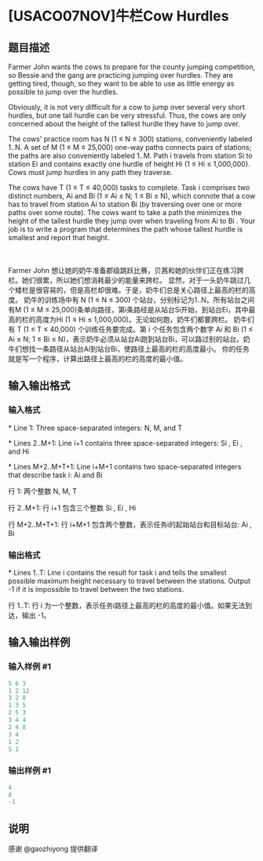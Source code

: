 # [USACO07NOV]牛栏Cow Hurdles

## 题目描述

Farmer John wants the cows to prepare for the county jumping competition, so Bessie and the gang are practicing jumping over hurdles. They are getting tired, though, so they want to be able to use as little energy as possible to jump over the hurdles.

Obviously, it is not very difficult for a cow to jump over several very short hurdles, but one tall hurdle can be very stressful. Thus, the cows are only concerned about the height of the tallest hurdle they have to jump over.

The cows' practice room has N (1 ≤ N ≤ 300) stations, conveniently labeled 1..N. A set of M (1 ≤ M ≤ 25,000) one-way paths connects pairs of stations; the paths are also conveniently labeled 1..M. Path i travels from station Si to station Ei and contains exactly one hurdle of height Hi (1 ≤ Hi ≤ 1,000,000). Cows must jump hurdles in any path they traverse.

The cows have T (1 ≤ T ≤ 40,000) tasks to complete. Task i comprises two distinct numbers, Ai and Bi (1 ≤ Ai ≤ N; 1 ≤ Bi ≤ N), which connote that a cow has to travel from station Ai to station Bi (by traversing over one or more paths over some route). The cows want to take a path the minimizes the height of the tallest hurdle they jump over when traveling from Ai to Bi . Your job is to write a program that determines the path whose tallest hurdle is smallest and report that height.

　

Farmer John 想让她的奶牛准备郡级跳跃比赛，贝茜和她的伙伴们正在练习跨栏。她们很累，所以她们想消耗最少的能量来跨栏。 显然，对于一头奶牛跳过几个矮栏是很容易的，但是高栏却很难。于是，奶牛们总是关心路径上最高的栏的高度。 奶牛的训练场中有 N (1 ≤ N ≤ 300) 个站台，分别标记为1..N。所有站台之间有M (1 ≤ M ≤ 25,000)条单向路径，第i条路经是从站台Si开始，到站台Ei，其中最高的栏的高度为Hi (1 ≤ Hi ≤ 1,000,000)。无论如何跑，奶牛们都要跨栏。 奶牛们有 T (1 ≤ T ≤ 40,000) 个训练任务要完成。第 i 个任务包含两个数字 Ai 和 Bi (1 ≤ Ai ≤ N; 1 ≤ Bi ≤ N)，表示奶牛必须从站台Ai跑到站台Bi，可以路过别的站台。奶牛们想找一条路径从站台Ai到站台Bi，使路径上最高的栏的高度最小。 你的任务就是写一个程序，计算出路径上最高的栏的高度的最小值。

## 输入输出格式

### 输入格式

\* Line 1: Three space-separated integers: N, M, and T

\* Lines 2..M+1: Line i+1 contains three space-separated integers: Si , Ei , and Hi

\* Lines M+2..M+T+1: Line i+M+1 contains two space-separated integers that describe task i: Ai and Bi

行 1: 两个整数 N, M, T

行 2..M+1: 行 i+1 包含三个整数 Si , Ei , Hi

行 M+2..M+T+1: 行 i+M+1 包含两个整数，表示任务i的起始站台和目标站台: Ai , Bi

### 输出格式

\* Lines 1..T: Line i contains the result for task i and tells the smallest possible maximum height necessary to travel between the stations. Output -1 if it is impossible to travel between the two stations.

行 1..T: 行 i 为一个整数，表示任务i路径上最高的栏的高度的最小值。如果无法到达，输出 -1。

## 输入输出样例

### 输入样例 #1

```cpp
5 6 3
1 2 12
3 2 8
1 3 5
2 5 3
3 4 4
2 4 8
3 4
1 2
5 1
```


### 输出样例 #1

```cpp
4
8
-1
```


## 说明

感谢 @gaozhiyong 提供翻译

